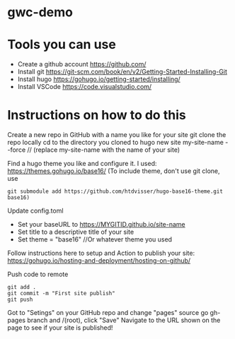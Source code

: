 # gwc-demo

# Tools you can use
- Create a github account https://github.com/
- Install git https://git-scm.com/book/en/v2/Getting-Started-Installing-Git
- Install hugo https://gohugo.io/getting-started/installing/
- Install VSCode https://code.visualstudio.com/

# Instructions on how to do this
Create a new repo in GitHub with a name you like for your site
git clone the repo locally
cd to the directory you cloned to
hugo new site my-site-name --force // (replace my-site-name with the name of your site)

Find a hugo theme you like and configure it. I used: https://themes.gohugo.io/base16/ 
(To include theme, don't use git clone, use 
```
git submodule add https://github.com/htdvisser/hugo-base16-theme.git base16)
```

Update config.toml
- Set your baseURL to https://MYGITID.github.io/site-name
- Set title to a descriptive title of your site
- Set theme = "base16" //Or whatever theme you used

Follow instructions here to setup and Action to publish your site:
https://gohugo.io/hosting-and-deployment/hosting-on-github/

Push code to remote
```
git add .
git commit -m "First site publish"
git push
```

Got to "Setings" on your GitHub repo and change "pages" source go gh-pages branch and /(root), click "Save"
Navigate to the URL shown on the page to see if your site is published!

